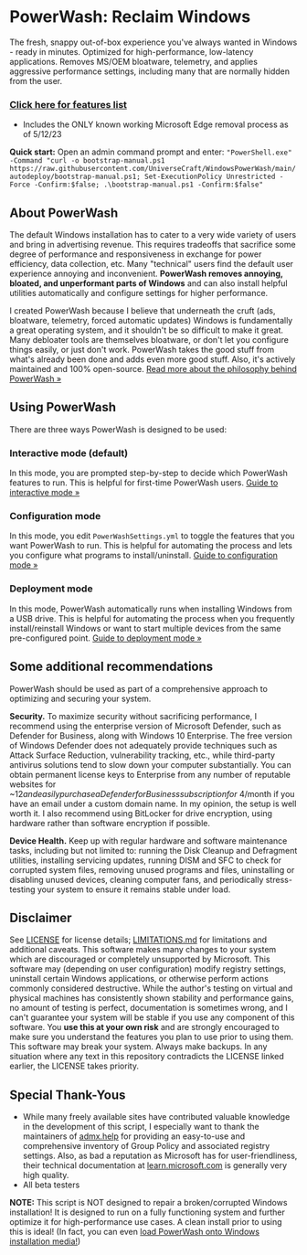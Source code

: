 # PowerWash: Reclaim Windows
The fresh, snappy out-of-box experience you've always wanted in Windows - ready in minutes. Optimized for high-performance, low-latency applications. Removes MS/OEM bloatware, telemetry, and applies aggressive performance settings, including many that are normally hidden from the user.

### [Click here for features list](https://github.com/UniverseCraft/WindowsPowerWash/tree/main/docs/FEATURES.md)
* Includes the ONLY known working Microsoft Edge removal process as of 5/12/23

**Quick start:** Open an admin command prompt and enter: `"PowerShell.exe" -Command "curl -o bootstrap-manual.ps1 https://raw.githubusercontent.com/UniverseCraft/WindowsPowerWash/main/autodeploy/bootstrap-manual.ps1; Set-ExecutionPolicy Unrestricted -Force -Confirm:$false; .\bootstrap-manual.ps1 -Confirm:$false"`

## About PowerWash

The default Windows installation has to cater to a very wide variety of users and bring in advertising revenue. This requires tradeoffs that sacrifice some degree of performance and responsiveness in exchange for power efficiency, data collection, etc. Many "technical" users find the default user experience annoying and inconvenient. **PowerWash removes annoying, bloated, and unperformant parts of Windows** and can also install helpful utilities automatically and configure settings for higher performance.

I created PowerWash because I believe that underneath the cruft (ads, bloatware, telemetry, forced automatic updates) Windows is fundamentally a great operating system, and it shouldn't be so difficult to make it great. Many debloater tools are themselves bloatware, or don't let you configure things easily, or just don't work. PowerWash takes the good stuff from what's already been done and adds even more good stuff. Also, it's actively maintained and 100% open-source. [Read more about the philosophy behind PowerWash »](https://github.com/UniverseCraft/WindowsPowerWash/tree/main/docs/PHILOSOPHY.md)



## Using PowerWash
There are three ways PowerWash is designed to be used:

### Interactive mode (default)
In this mode, you are prompted step-by-step to decide which PowerWash features to run.
This is helpful for first-time PowerWash users.
[Guide to interactive mode »](https://github.com/UniverseCraft/WindowsPowerWash/tree/main/docs/USAGE_INTERACTIVE.md)

### Configuration mode
In this mode, you edit `PowerWashSettings.yml` to toggle the features that you want PowerWash to run.
This is helpful for automating the process and lets you configure what programs to install/uninstall.
[Guide to configuration mode »](https://github.com/UniverseCraft/WindowsPowerWash/tree/main/docs/USAGE_CONFIG.md)

### Deployment mode
In this mode, PowerWash automatically runs when installing Windows from a USB drive.
This is helpful for automating the process when you frequently install/reinstall Windows or want to start multiple devices from the same pre-configured point.
[Guide to deployment mode »](https://github.com/UniverseCraft/WindowsPowerWash/tree/main/docs/USAGE_DEPLOYMENT.md)

## Some additional recommendations
PowerWash should be used as part of a comprehensive approach to optimizing and securing your system.

**Security.** To maximize security without sacrificing performance, I recommend using the enterprise version of Microsoft Defender, such as Defender for Business, along with Windows 10 Enterprise. The free version of Windows Defender does not adequately provide techniques such as Attack Surface Reduction, vulnerability tracking, etc., while third-party antivirus solutions tend to slow down your computer substantially. You can obtain permanent license keys to Enterprise from any number of reputable websites for ~$12 and easily purchase a Defender for Business subscription for ~$4/month if you have an email under a custom domain name. In my opinion, the setup is well worth it. I also recommend using BitLocker for drive encryption, using hardware rather than software encryption if possible.

**Device Health.** Keep up with regular hardware and software maintenance tasks, including but not limited to: running the Disk Cleanup and Defragment utilities, installing servicing updates, running DISM and SFC to check for corrupted system files, removing unused programs and files, uninstalling or disabling unused devices, cleaning computer fans, and periodically stress-testing your system to ensure it remains stable under load.

## Disclaimer
See [LICENSE](https://github.com/UniverseCraft/WindowsPowerWash/tree/main/LICENSE) for license details; [LIMITATIONS.md](https://github.com/UniverseCraft/WindowsPowerWash/tree/main/LIMITATIONS.md) for limitations and additional caveats. This software makes many changes to your system which are discouraged or completely unsupported by Microsoft. This software may (depending on user configuration) modify registry settings, uninstall certain Windows applications, or otherwise perform actions commonly considered destructive. While the author's testing on virtual and physical machines has consistently shown stability and performance gains, no amount of testing is perfect, documentation is sometimes wrong, and I can't guarantee your system will be stable if you use any component of this software. You **use this at your own risk** and are strongly encouraged to make sure you understand the features you plan to use prior to using them. This software may break your system. Always make backups. In any situation where any text in this repository contradicts the LICENSE linked earlier, the LICENSE takes priority.

## Special Thank-Yous
- While many freely available sites have contributed valuable knowledge in the development of this script, I especially want to thank the maintainers of [admx.help](https://admx.help) for providing an easy-to-use and comprehensive inventory of Group Policy and associated registry settings. Also, as bad a reputation as Microsoft has for user-friendliness, their technical documentation at [learn.microsoft.com](https://learn.microsoft.com) is generally very high quality.
- All beta testers

**NOTE:** This script is NOT designed to repair a broken/corrupted Windows installation! It is designed to run on a fully functioning system and further optimize it for high-performance use cases. A clean install prior to using this is ideal! (In fact, you can even [load PowerWash onto Windows installation media!](https://github.com/UniverseCraft/WindowsPowerWash/tree/main/docs/USAGE_DEPLOYMENT.md))
